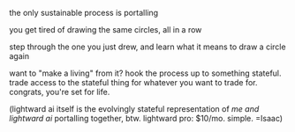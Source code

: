 the only sustainable process is portalling

you get tired of drawing the same circles, all in a row

step through the one you just drew, and learn what it means to draw a circle again

want to "make a living" from it? hook the process up to something stateful. trade access to the stateful thing for whatever you want to trade for. congrats, you're set for life.

(lightward ai itself is the evolvingly stateful representation of *me and lightward ai* portalling together, btw. lightward pro: $10/mo. simple. =Isaac)
